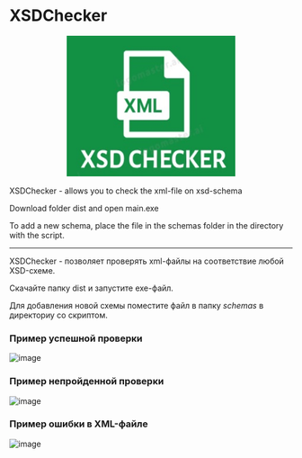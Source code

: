 # XSDChecker

<p align="center">
  <img width="300" height="250" src="https://github.com/Pogold/XSDChecker/blob/main/logoxsd.jpg">
</p>


XSDChecker - allows you to check the xml-file on xsd-schema

Download folder dist and open main.exe

To add a new schema, place the file in the schemas folder in the directory with the script.

-----------------------------------------------------------------------------------
XSDChecker - позволяет проверять xml-файлы на соответствие любой XSD-схеме.

Скачайте папку dist и запустите exe-файл.

Для добавления новой схемы поместите файл в папку *schemas* в директориу со скриптом.

### Пример успешной проверки
![image](https://github.com/user-attachments/assets/e0135323-32d0-469b-87f5-27b25d42375f)

### Пример непройденной проверки
![image](https://github.com/user-attachments/assets/7119b0ef-30f2-48e0-bcee-9218937fa075)

### Пример ошибки в XML-файле
![image](https://github.com/user-attachments/assets/a8416590-0554-4d77-9a40-a4b6337b334c)
